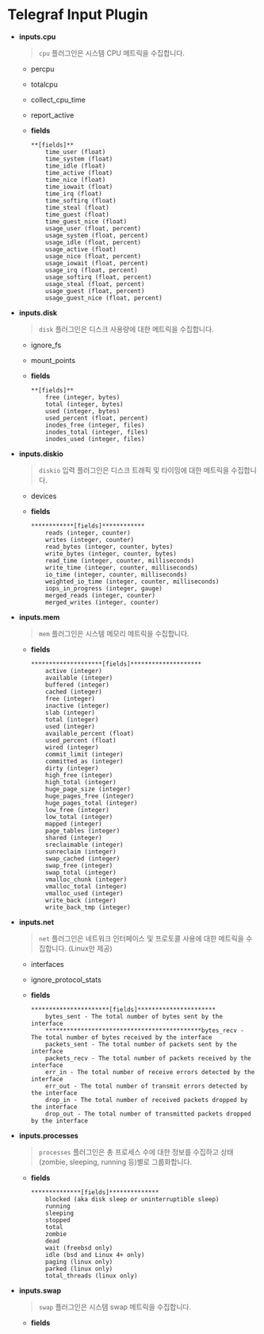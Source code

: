 # Telegraf Input Plugin

- **inputs.cpu**
    
    > `cpu` 플러그인은 시스템 CPU 메트릭을 수집합니다.
    > 
    - percpu
    - totalcpu
    - collect_cpu_time
    - report_active
    - **fields**
        
        ```
        **[fields]**
        	time_user (float)
        	time_system (float)
        	time_idle (float)
        	time_active (float)
        	time_nice (float)
        	time_iowait (float)
        	time_irq (float)
        	time_softirq (float)
        	time_steal (float)
        	time_guest (float)
        	time_guest_nice (float)
        	usage_user (float, percent)
        	usage_system (float, percent)
        	usage_idle (float, percent)
        	usage_active (float)
        	usage_nice (float, percent)
        	usage_iowait (float, percent)
        	usage_irq (float, percent)
        	usage_softirq (float, percent)
        	usage_steal (float, percent)
        	usage_guest (float, percent)
        	usage_guest_nice (float, percent)
        ```
        
- **inputs.disk**
    
    > `disk` 플러그인은 디스크 사용량에 대한 메트릭을 수집합니다.
    > 
    - ignore_fs
    - mount_points
    - **fields**
        
        ```
        **[fields]**
        	free (integer, bytes)
        	total (integer, bytes)
        	used (integer, bytes)
        	used_percent (float, percent)
        	inodes_free (integer, files)
        	inodes_total (integer, files)
        	inodes_used (integer, files)
        ```
        
- **inputs.diskio**
    
    > `diskio` 입력 플러그인은 디스크 트래픽 및 타이밍에 대한 메트릭을 수집합니다.
    > 
    - devices
    - ******fields******
        
        ```
        ************[fields]************
        	reads (integer, counter)
        	writes (integer, counter)
        	read_bytes (integer, counter, bytes)
        	write_bytes (integer, counter, bytes)
        	read_time (integer, counter, milliseconds)
        	write_time (integer, counter, milliseconds)
        	io_time (integer, counter, milliseconds)
        	weighted_io_time (integer, counter, milliseconds)
        	iops_in_progress (integer, gauge)
        	merged_reads (integer, counter)
        	merged_writes (integer, counter)
        ```
        
- **inputs.mem**
    
    > `mem` 플러그인은 시스템 메모리 메트릭을 수집합니다.
    > 
    - ********************fields********************
        
        ```
        ********************[fields]********************
        	active (integer)
        	available (integer)
        	buffered (integer)
        	cached (integer)
        	free (integer)
        	inactive (integer)
        	slab (integer)
        	total (integer)
        	used (integer)
        	available_percent (float)
        	used_percent (float)
        	wired (integer)
        	commit_limit (integer)
        	committed_as (integer)
        	dirty (integer)
        	high_free (integer)
        	high_total (integer)
        	huge_page_size (integer)
        	huge_pages_free (integer)
        	huge_pages_total (integer)
        	low_free (integer)
        	low_total (integer)
        	mapped (integer)
        	page_tables (integer)
        	shared (integer)
        	sreclaimable (integer)
        	sunreclaim (integer)
        	swap_cached (integer)
        	swap_free (integer)
        	swap_total (integer)
        	vmalloc_chunk (integer)
        	vmalloc_total (integer)
        	vmalloc_used (integer)
        	write_back (integer)
        	write_back_tmp (integer)
        ```
        
- **inputs.net**
    
    > `net` 플러그인은 네트워크 인터페이스 및 프로토콜 사용에 대한 메트릭을 수집합니다. (Linux만 제공)
    > 
    - interfaces
    - ignore_protocol_stats
    - ************fields************
        
        ```
        **********************[fields]**********************
        	bytes_sent - The total number of bytes sent by the interface
        	********************************************bytes_recv - The total number of bytes received by the interface
        	packets_sent - The total number of packets sent by the interface
        	packets_recv - The total number of packets received by the interface
        	err_in - The total number of receive errors detected by the interface
        	err_out - The total number of transmit errors detected by the interface
        	drop_in - The total number of received packets dropped by the interface
        	drop_out - The total number of transmitted packets dropped by the interface
        ```
        
- **inputs.processes**
    
    > `processes` 플러그인은 총 프로세스 수에 대한 정보를 수집하고 상태(zombie, sleeping, running 등)별로 그룹화합니다.
    > 
    - ************fields************
        
        ```
        **************[fields]**************
        	blocked (aka disk sleep or uninterruptible sleep)
        	running
        	sleeping
        	stopped
        	total
        	zombie
        	dead
        	wait (freebsd only)
        	idle (bsd and Linux 4+ only)
        	paging (linux only)
        	parked (linux only)
        	total_threads (linux only)
        ```
        
- **inputs.swap**
    
    > `swap` 플러그인은 시스템 swap 메트릭을 수집합니다.
    > 
    - ********fields********
